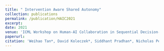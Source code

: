 ```yaml
---
title: " Intervention Aware Shared Autonomy"
collection: publications
permalink: /publication/HAIC2021
excerpt:
date: 2021
venue: 'ICML Workshop on Human-AI Collaboration in Sequential Decision-Making'
paperurl:
citation: 'Weihao Tan*, David Koleczek*, Siddhant Pradhan*, Nicholas Perello, Vivek Chettiar, Nan Ma, Aaslesha Rajaram, Vishal Rohra, Soundar Srinivasan, H M Sajjad Hossain†, and Yash Chandak†. Intervention Aware Shared Autonomy. In ICML Workshop on Human-AI Collaboration in Sequential Decision-Making, 2021.'
---
```

